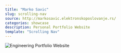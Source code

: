 ```yaml
---
title: "Marko Savic"
slug: scrolling-nav
source: http://markosavic.elektronskoposlovanje.rs/
categories: showcase
description: Personal Portfolio Website
template: "Scrolling Nav"
---
```


<img src="http://sbootstrap.startbootstrapc.netdna-cdn.com/assets/img/showcase/marko.jpg" class="img-responsive" alt="Engineering Portfolio Website">